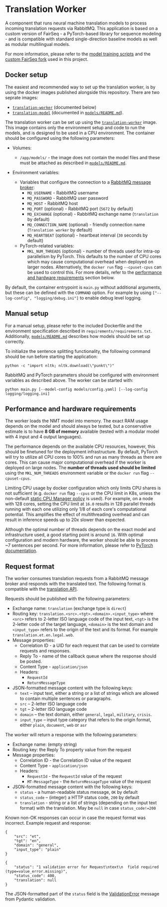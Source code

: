 # Translation Worker

A component that runs neural machine translation models to process incoming translation requests via RabbitMQ. This
application is based on a custom version of FairSeq - a PyTorch-based library for sequence modeling - and is compatible
with standard single-direction baseline models as well as modular multilingual models.

For more information, please refer to the [model training scripts](https://github.com/Project-MTee/model_training) and
the [custom FairSeq fork](https://github.com/TartuNLP/fairseq/releases/tag/mtee-0.1.0) used in this project.

## Docker setup

The easiest and recommended way to set up the translation worker, is by using the docker images published alongside this
repository. There are two seprate images:

- [`translation-worker`](https://ghcr.io/project-mtee/translation-worker) (documented below)
- [`translation-model`](https://ghcr.io/project-mtee/translation-worker)
  (documented in [`models/README.md`](https://github.com/Project-MTee/translation-worker/tree/main/models)).

The translation worker can be set up using the [`translation-worker`](https://ghcr.io/project-mtee/translation-worker)
image. This image contains only the environment setup and code to run the models, and is designed to be used in a CPU
environment. The container should be configured using the following parameters:

- Volumes:
    - `/app/models/` - the image does not contain the model files and these must be attached as described in
      [`models/README.md`](https://github.com/project-mtee/translation-worker/models).

- Environment variables:
    - Variables that configure the connection to a [RabbitMQ message broker](https://www.rabbitmq.com/):
        - `MQ_USERNAME` - RabbitMQ username
        - `MQ_PASSWORD` - RabbitMQ user password
        - `MQ_HOST` - RabbitMQ host
        - `MQ_PORT` (optional) - RabbitMQ port (`5672` by default)
        - `MQ_EXCHANGE` (optional) - RabbitMQ exchange name (`translation` by default)
        - `MQ_CONNECTION_NAME` (optional) - friendly connection name (`Translation worker` by default)
        - `MQ_HEARTBEAT` (optional) - heartbeat interval (`30` seconds by default)
    - PyTorch-related variables:
        - `MKL_NUM_THREADS` (optional) - number of threads used for intra-op parallelism by PyTorch. This defaults to
          the number of CPU cores which may cause computational overhead when deployed on larger nodes. Alternatively,
          the `docker run` flag `--cpuset-cpus` can be used to control this. For more details, refer to
          the [performance and hardware requirements](#performance-and-hardware-requirements) section below.

By default, the container entrypoint is `main.py` without additional arguments, but these can be defined with the
`COMMAND` option. For example by using `["--log-config", "logging/debug.ini"]` to enable debug level logging.

## Manual setup

For a manual setup, please refer to the included Dockerfile and the environment specification described in
`requirements/requirements.txt`.
Additionally, [`models/README.md`](https://github.com/project-mtee/translation-worker/tree/main/models) describes how
models should be set up correctly.

To initialize the sentence splitting functionality, the following command should be run before starting the application:

```python -c "import nltk; nltk.download(\"punkt\")"```

RabbitMQ and PyTorch parameters should be configured with environment variables as described above. The worker can be
started with:

```python main.py [--model-config models/config.yaml] [--log-config logging/logging.ini]```

## Performance and hardware requirements

The worker loads the NMT model into memory. The exact RAM usage depends on the model and should always be tested, but a
conservative estimate is to have **8 GB of memory** available (tested with a modular model with 4 input and 4 output
languages).

The performance depends on the available CPU resources, however, this should be finetuned for the deployment
infrastructure. By default, PyTorch will try to utilize all CPU cores to 100% and run as many threads as there are
cores. This can cause major computational overhead if the worker is deployed on large nodes. The **number of threads
used should be limited** using the `MKL_NUM_THREADS` environment variable or the `docker run` flag `--cpuset-cpus`.

Limiting CPU usage by docker configuration which only limits CPU shares is not sufficient (e.g. `docker run` flag
`--cpus` or the CPU limit in K8s, unless the non-default
[static CPU Manager policy](https://kubernetes.io/docs/tasks/administer-cluster/cpu-management-policies/) is used). For
example, on a node with 128 cores, setting the CPU limit at `16.0` results in 128 parallel threads running with each one
utilizing only 1/8 of each core's computational potential. This amplifies the effect of multithreading overhead and can
result in inference speeds up to 20x slower than expected.

Although the optimal number of threads depends on the exact model and infrastructure used, a good starting point is
around `16`. With optimal configuration and modern hardware, the worker should be able to process ~7 sentences per
second. For more information, please refer to
[PyTorch documentation](https://pytorch.org/docs/stable/notes/cpu_threading_torchscript_inference.html).

## Request format

The worker consumes translation requests from a RabbitMQ message broker and responds with the translated text. The
following format is compatible with the [translation API](https://ghcr.io/project-mtee/translation-api-service).

Requests should be published with the following parameters:

- Exchange name: `translation` (exchange type is `direct`)
- Routing key: `translation.<src>.<tgt>.<domain>.<input_type>` where `<src>` refers to 2-letter ISO language code of the
  input text, `<tgt>` is the 2-letter code of the target language, `<domain>` is the text domain and
  `<input_type>` refers to the origin of the text and its format. For example `translation.et.en.legal.web`.
- Message properties:
    - Correlation ID - a UID for each request that can be used to correlate requests and responses.
    - Reply To - name of the callback queue where the response should be posted.
    - Content Type - `application/json`
    - Headers:
        - `RequestId`
        - `ReturnMessageType`
- JSON-formatted message content with the following keys:
    - `text` – input text, either a string or a list of strings which are allowed to contain multiple sentences or
      paragraphs.
    - `src` – 2-letter ISO language code
    - `tgt` – 2-letter ISO language code
    - `domain` – the text domain, either `general`, `legal`, `military`, `crisis`.
    - `input_type` – input type category that refers to the origin format, either `plain`, `document`, `web` or `asr`

The worker will return a response with the following parameters:

- Exchange name: (empty string)
- Routing key: the Reply To property value from the request
- Message properties:
    - Correlation ID - the Correlation ID value of the request
    - Content Type - `application/json`
    - Headers:
        - `RequestId` - the `RequestId` value of the request
        - `MT-MessageType` - the `ReturnMessageType` value of the request
- JSON-formatted message content with the following keys:
    - `status` - a human-readable status message, `OK` by default
    - `status_code` – (integer) a HTTP status code, `200` by default
    - `translation` - string or a list of strings (depending on the input text format) with the translation. May be
      `null` in case `status_code!=200`

Known non-OK responses can occur in case the request format was incorrect. Example request and response:

```
{
    "src": "et",
    "tgt": "en",
    "domain": "general",
    "input_type": "plain"
}
```

```
{
    "status": "1 validation error for Request\ntext\n  field required (type=value_error.missing)",
    "status_code": 400,
    "translation": null
}
```

The JSON-formatted part of the `status` field is the
[ValidationError](https://pydantic-docs.helpmanual.io/usage/models/#error-handling) message from Pydantic validation.